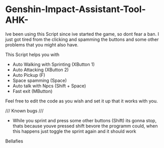 # Genshin-Impact-Assistant-Tool-AHK-

Ive been using this Script since ive started the game, so dont fear a ban. 
I just got tired from the clicking and spamming the buttons and some other problems that you might also have. 

This Script helps you with

- Auto Walking with Sprinting (XButton 1) 
- Auto Attacking (XButton 2)
- Auto Pickup (F)
- Space spamming (Space)
- Auto talk with Npcs (Shift + Space) 
- Fast exit (MButton)

Feel free to edit the code as you wish and set it up that it works with you.

/// Known bugs ///

- While you sprint and press some other buttons (Shift) its gonna stop, thats because youve pressed shift bevore the programm could, when this happens just toggle the sprint again and it should work


Bellafies

